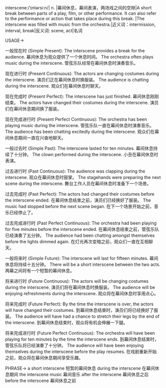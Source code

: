 interscene:/ˈɪntərsiːn/| n. |幕间休息，幕间表演，两场戏之间的空隙|A short break between parts of a play, film, or other performance.  It can also refer to the performance or action that takes place during this break. |The interscene was filled with music from the orchestra.|近义词：intermission, interval, break|反义词: scene, act|名词


USAGE->

一般现在时 (Simple Present):
The interscene provides a break for the audience.  幕间休息为观众提供了一个休息时间。
The orchestra often plays music during the interscene.  管弦乐队经常在幕间休息时演奏音乐。

现在进行时 (Present Continuous):
The actors are changing costumes during the interscene.  演员们正在幕间休息时换服装。
The audience is chatting during the interscene.  观众们在幕间休息时聊天。

现在完成时 (Present Perfect):
The interscene has just finished.  幕间休息刚刚结束。
The actors have changed their costumes during the interscene.  演员们在幕间休息期间换了服装。

现在完成进行时 (Present Perfect Continuous):
The orchestra has been playing music during the interscene.  管弦乐队一直在幕间休息时演奏音乐。
The audience has been chatting excitedly during the interscene.  观众们在幕间休息期间一直在兴奋地聊天。

一般过去时 (Simple Past):
The interscene lasted for ten minutes.  幕间休息持续了十分钟。
The clown performed during the interscene.  小丑在幕间休息时表演。

过去进行时 (Past Continuous):
The audience was clapping during the interscene.  观众在幕间休息时鼓掌。
The stagehands were preparing the next scene during the interscene.  舞台工作人员在幕间休息时准备下一个场景。

过去完成时 (Past Perfect):
The actors had changed their costumes before the interscene ended.  在幕间休息结束之前，演员们已经换好了服装。
The music had stopped before the next scene began.  在下一个场景开始之前，音乐已经停止了。

过去完成进行时 (Past Perfect Continuous):
The orchestra had been playing for five minutes before the interscene ended.  在幕间休息结束之前，管弦乐队已经演奏了五分钟。
The audience had been chatting amongst themselves before the lights dimmed again.  在灯光再次变暗之前，观众们一直在互相聊天。


一般将来时 (Simple Future):
The interscene will last for fifteen minutes.  幕间休息将持续十五分钟。
There will be a short interscene between the two acts.  两幕之间将有一个短暂的幕间休息。

将来进行时 (Future Continuous):
The actors will be changing costumes during the interscene.  演员们将在幕间休息时换服装。
The audience will be enjoying refreshments during the interscene.  观众将在幕间休息时享用点心。

将来完成时 (Future Perfect):
By the time the interscene is over, the actors will have changed their costumes.  到幕间休息结束时，演员们将已经换好了服装。
The audience will have had a chance to stretch their legs by the end of the interscene.  到幕间休息结束时，观众将有机会伸展一下腿。

将来完成进行时 (Future Perfect Continuous):
The orchestra will have been playing for ten minutes by the time the interscene ends.  到幕间休息结束时，管弦乐队将已经演奏了十分钟。
The audience will have been enjoying themselves during the interscene before the play resumes.  在戏剧重新开始之前，观众将在幕间休息期间享受乐趣。


PHRASE->
a short interscene 短暂的幕间休息
during the interscene 在幕间休息期间
the interscene music 幕间音乐
after the interscene 幕间休息之后
before the interscene 幕间休息之前
